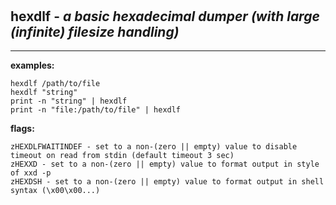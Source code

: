 ‎
=

## hexdlf - *a basic hexadecimal dumper (with large (infinite) filesize handling)*

---------------------------------------------------------------------------

**examples:** 

    hexdlf /path/to/file
    hexdlf "string"
    print -n "string" | hexdlf
    print -n "file:/path/to/file" | hexdlf


**flags:**

    zHEXDLFWAITINDEF - set to a non-(zero || empty) value to disable timeout on read from stdin (default timeout 3 sec)
    zHEXXD - set to a non-(zero || empty) value to format output in style of xxd -p
    zHEXDSH - set to a non-(zero || empty) value to format output in shell syntax (\x00\x00...)
